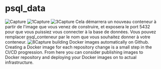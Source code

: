# psql_data
![Capture](https://user-images.githubusercontent.com/97169668/226344220-3ca7d560-ff14-41c9-9a1b-27fdee6c7b97.PNG)
![1Capture](https://user-images.githubusercontent.com/97169668/226344239-fa50c4f2-950f-49b0-808e-60845003c15c.PNG)
![3Capture](https://user-images.githubusercontent.com/97169668/226344382-f2de3410-2345-4e00-9a9b-5833cee76f8f.PNG)
Cela démarrera un nouveau conteneur à partir de l'image que vous venez de construire, et exposera le port 5432 pour que vous puissiez vous connecter à la base de données. Vous pouvez remplacer psql_conteneur par le nom que vous souhaitez donner à votre conteneur.
![8Capture](https://user-images.githubusercontent.com/97169668/226699250-346eeab4-6dab-4720-a4f1-2d285266f737.PNG)
building Docker images automatically on Github. 
Creating a Docker image for each repository change is a small step in the CI/CD progression. From here you can consider publishing images to Docker repository and deploying your Docker images on to actual infrastructure.
